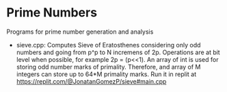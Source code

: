 # Prime Numbers
Programs for prime number generation and analysis
<ul>
<li> sieve.cpp: Computes Sieve of Eratosthenes considering only odd numbers and going from p^p to N incremens of 2p. Operations are at bit level when possible, for example 2p = (p<<1). An array of int is used for storing odd number marks of primality. Therefore, and array of M integers can store up to 64*M primality marks. Run it in replit at <a href="https://replit.com/@JonatanGomezP/sieve#main.cpp">https://replit.com/@JonatanGomezP/sieve#main.cpp</a></li>
</lu>
